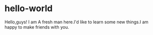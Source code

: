 # hello-world
Hello,guys!
I am A fresh man here.I'd like to learn some new things.I am happy to make friends with you.
